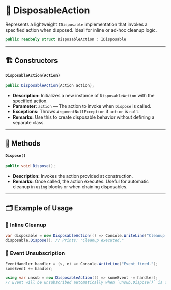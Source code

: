 # 🧩 DisposableAction

Represents a lightweight `IDisposable` implementation that invokes a specified action when disposed. Ideal for inline or
ad-hoc cleanup logic.

```csharp
public readonly struct DisposableAction : IDisposable
```

---

## 🏗️ Constructors

#### `DisposableAction(Action)`

```csharp
public DisposableAction(Action action);
```

- **Description:** Initializes a new instance of `DisposableAction` with the specified action.
- **Parameter:** `action` — The action to invoke when `Dispose` is called.
- **Exceptions:** Throws `ArgumentNullException` if `action` is `null`.
- **Remarks:** Use this to create disposable behavior without defining a separate class.

---

## 🏹 Methods

#### `Dispose()`

```csharp
public void Dispose();
```

- **Description:** Invokes the action provided at construction.
- **Remarks:** Once called, the action executes. Useful for automatic cleanup in `using` blocks or when chaining
  disposables.

---

## 🗂 Example of Usage

### 🔹 Inline Cleanup

```csharp
var disposable = new DisposableAction(() => Console.WriteLine("Cleanup executed."));
disposable.Dispose(); // Prints: "Cleanup executed."
```

### 🔹 Event Unsubscription

```csharp
EventHandler handler = (s, e) => Console.WriteLine("Event fired.");
someEvent += handler;

using var unsub = new DisposableAction(() => someEvent -= handler);
// Event will be unsubscribed automatically when `unsub.Dispose()` is called
```